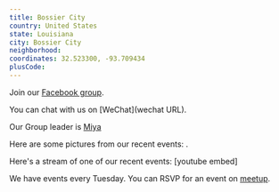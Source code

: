 ```yaml
---
title: Bossier City
country: United States
state: Louisiana
city: Bossier City
neighborhood: 
coordinates: 32.523300, -93.709434
plusCode:
---
```

Join our [Facebook group](https://www.facebook.com/groups/381135042380814/).

You can chat with us on [WeChat](wechat URL).

Our Group leader is [Miya](freecodecamp.org/miya)

Here are some pictures from our recent events:
![]().

Here's a stream of one of our recent events:
[youtube embed]

We have events every Tuesday. You can RSVP for an event on [meetup](meetupurl).
